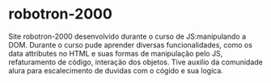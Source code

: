 # robotron-2000

Site robotron-2000 desenvolvido durante o curso de JS:manipulando a DOM. 
    Durante o curso pude aprender diversas funcionalidades, como os data attributes no HTML e suas formas de manipulação pelo JS, refaturamento de código, interação dos objetos. Tive auxilio da comunidade alura para escalecimento de duvidas com o cógido e sua logica.     
